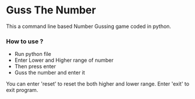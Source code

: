 # Guss The Number

This a command line based Number Gussing game coded in python.

### How to use ?

- Run python file
- Enter Lower and Higher range of number
- Then press enter
- Guss the number and enter it

You can enter 'reset' to reset the both higher and lower range. Enter 'exit' to exit program.